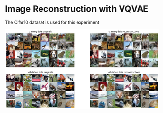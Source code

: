 # Image Reconstruction with VQVAE

The Cifar10 dataset is used for this experiment

![vqvae](imgs/vqvae.png)
